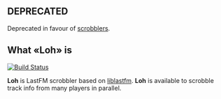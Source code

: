 ## DEPRECATED
Deprecated in favour of [scrobblers](https://github.com/supki/scrobblers).

## What «Loh» is

[![Build Status](https://secure.travis-ci.org/dmalikov/loh.png?branch=master)](http://travis-ci.org/dmalikov/loh)

**Loh** is LastFM scrobbler based on [liblastfm](https://github.com/supki/haskell-liblastfm).
**Loh** is available to scrobble track info from many players in parallel.
